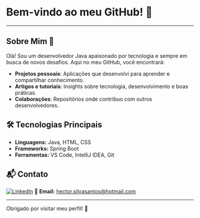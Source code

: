 # Bem-vindo ao meu GitHub! 👋

---

## Sobre Mim 🌱

Olá! Sou um desenvolvedor Java apaixonado por tecnologia e sempre em busca de novos desafios. Aqui no meu GitHub, você encontrará:

- **Projetos pessoais**: Aplicações que desenvolvi para aprender e compartilhar conhecimento.
- **Artigos e tutoriais**: Insights sobre tecnologia, desenvolvimento e boas práticas.
- **Colaborações**: Repositórios onde contribuo com outros desenvolvedores.

## 🛠️ Tecnologias Principais

- **Linguagens:** Java, HTML, CSS
- **Frameworks:** Spring Boot
- **Ferramentas:** VS Code, IntelliJ IDEA, Git

## 📬 Contato

[![LinkedIn](https://img.shields.io/badge/LinkedIn-0077B5?style=for-the-badge&logo=linkedin&logoColor=white)]([https://linkedin.com/in/seuperfil](https://www.linkedin.com/in/hectorss/))  
📧 **Email:** [hector.silvasantos@hotmail.com](mailto:hector.silvasantos@hotmail.comm)

---

Obrigado por visitar meu perfil! 🚀
